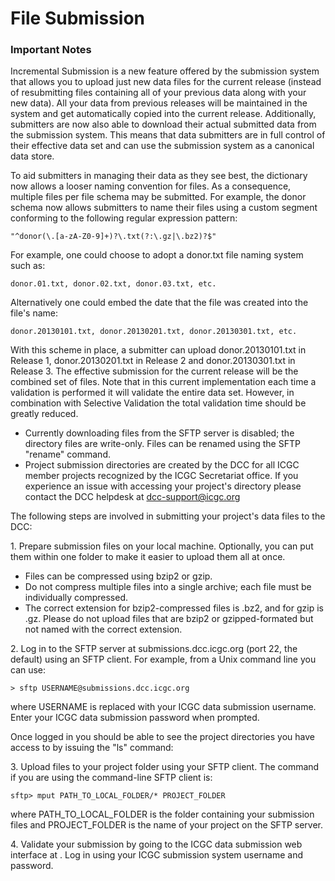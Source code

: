 # File Submission

### Important Notes

Incremental Submission is a new feature offered by the submission system that allows you to upload just new data files for the current release (instead of resubmitting files containing all of your previous data along with your new data). All your data from previous releases will be maintained in the system and get automatically copied into the current release. Additionally, submitters are now also able to download their actual submitted data from the submission system. This means that data submitters are in full control of their effective data set and can use the submission system as a canonical data store.

To aid submitters in managing their data as they see best, the dictionary now allows a looser naming convention for files. As a consequence, multiple files per file schema may be submitted. For example, the donor schema now allows submitters to name their files using a custom segment conforming to the following regular expression pattern:

```text
"^donor(\.[a-zA-Z0-9]+)?\.txt(?:\.gz|\.bz2)?$"
```

For example, one could choose to adopt a donor.txt file naming system such as:

```text
donor.01.txt, donor.02.txt, donor.03.txt, etc.
```

Alternatively one could embed the date that the file was created into the file's name:

```text
donor.20130101.txt, donor.20130201.txt, donor.20130301.txt, etc.
```

With this scheme in place, a submitter can upload donor.20130101.txt in Release 1, donor.20130201.txt in Release 2 and donor.20130301.txt in Release 3. The effective submission for the current release will be the combined set of files. Note that in this current implementation each time a validation is performed it will validate the entire data set. However, in combination with Selective Validation the total validation time should be greatly reduced.

* Currently downloading files from the SFTP server is disabled; the directory files are write-only. Files can be renamed using the SFTP "rename" command.
* Project submission directories are created by the DCC for all ICGC member projects recognized by the ICGC Secretariat office. If you experience an issue with accessing your project's directory please contact the DCC helpdesk at [dcc-support@icgc.org][1]

The following steps are involved in submitting your project's data files to the DCC:

1\. Prepare submission files on your local machine. Optionally, you can put them within one folder to make it easier to upload them all at once.

* Files can be compressed using bzip2 or gzip.
* Do not compress multiple files into a single archive; each file must be individually compressed.
* The correct extension for bzip2-compressed files is .bz2, and for gzip is .gz. Please do not upload files that are bzip2 or gzipped-formated but not named with the correct extension.

2\. Log in to the SFTP server at submissions.dcc.icgc.org (port 22, the default) using an SFTP client. For example, from a Unix command line you can use:

```text
> sftp USERNAME@submissions.dcc.icgc.org
```

where USERNAME is replaced with your ICGC data submission username. Enter your ICGC data submission password when prompted.

Once logged in you should be able to see the project directories you have access to by issuing the "ls" command:

3\. Upload files to your project folder using your SFTP client. The command if you are using the command-line SFTP client is:

```text
sftp> mput PATH_TO_LOCAL_FOLDER/* PROJECT_FOLDER
```

where PATH_TO_LOCAL_FOLDER is the folder containing your submission files and PROJECT_FOLDER is the name of your project on the SFTP server.

4\. Validate your submission by going to the ICGC data submission web interface at . Log in using your ICGC submission system username and password.

[1]: mailto:dcc-support@icgc.org